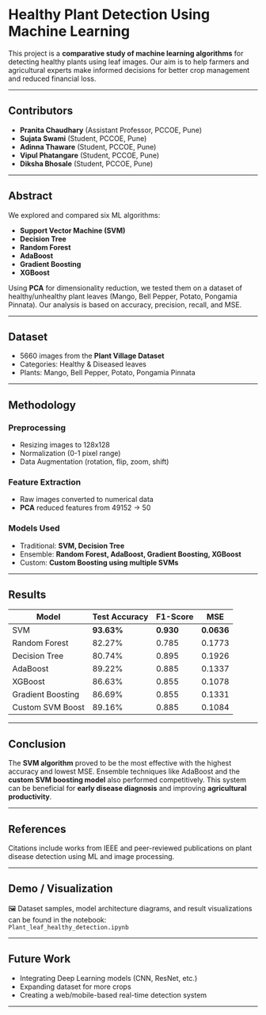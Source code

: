 # Healthy Plant Detection Using Machine Learning

This project is a **comparative study of machine learning algorithms** for detecting healthy plants using leaf images. Our aim is to help farmers and agricultural experts make informed decisions for better crop management and reduced financial loss.

---

## Contributors

- **Pranita Chaudhary** (Assistant Professor, PCCOE, Pune)  
- **Sujata Swami** (Student, PCCOE, Pune)  
- **Adinna Thaware** (Student, PCCOE, Pune)  
- **Vipul Phatangare** (Student, PCCOE, Pune)  
- **Diksha Bhosale** (Student, PCCOE, Pune)

---

## Abstract

We explored and compared six ML algorithms:  
- **Support Vector Machine (SVM)**  
- **Decision Tree**  
- **Random Forest**  
- **AdaBoost**  
- **Gradient Boosting**  
- **XGBoost**  

Using **PCA** for dimensionality reduction, we tested them on a dataset of healthy/unhealthy plant leaves (Mango, Bell Pepper, Potato, Pongamia Pinnata). Our analysis is based on accuracy, precision, recall, and MSE.

---

## Dataset

- 5660 images from the **Plant Village Dataset**
- Categories: Healthy & Diseased leaves
- Plants: Mango, Bell Pepper, Potato, Pongamia Pinnata

---

## Methodology

### Preprocessing
- Resizing images to 128x128
- Normalization (0-1 pixel range)
- Data Augmentation (rotation, flip, zoom, shift)

### Feature Extraction
- Raw images converted to numerical data
- **PCA** reduced features from 49152 → 50

### Models Used
- Traditional: **SVM, Decision Tree**
- Ensemble: **Random Forest, AdaBoost, Gradient Boosting, XGBoost**
- Custom: **Custom Boosting using multiple SVMs**

---

## Results

| Model              | Test Accuracy | F1-Score | MSE     |
|-------------------|---------------|----------|---------|
| SVM               | **93.63%**    | **0.930**| **0.0636** |
| Random Forest     | 82.27%        | 0.785    | 0.1773  |
| Decision Tree     | 80.74%        | 0.895    | 0.1926  |
| AdaBoost          | 89.22%        | 0.885    | 0.1337  |
| XGBoost           | 86.63%        | 0.855    | 0.1078  |
| Gradient Boosting | 86.69%        | 0.855    | 0.1331  |
| Custom SVM Boost  | 89.16%        | 0.885    | 0.1084  |

---

## Conclusion

The **SVM algorithm** proved to be the most effective with the highest accuracy and lowest MSE. Ensemble techniques like AdaBoost and the **custom SVM boosting model** also performed competitively. This system can be beneficial for **early disease diagnosis** and improving **agricultural productivity**.

---

## References

Citations include works from IEEE and peer-reviewed publications on plant disease detection using ML and image processing.

---

## Demo / Visualization

🖼️ Dataset samples, model architecture diagrams, and result visualizations can be found in the notebook:  
`Plant_leaf_healthy_detection.ipynb`

---

## Future Work

- Integrating Deep Learning models (CNN, ResNet, etc.)
- Expanding dataset for more crops
- Creating a web/mobile-based real-time detection system

---
